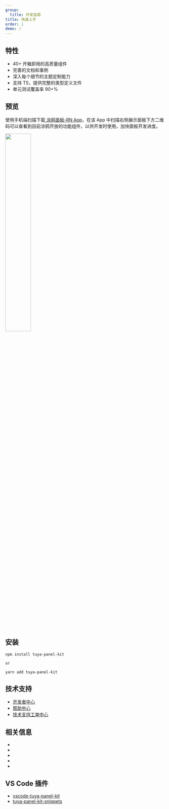 ```yaml
---
group:
  title: 开发指南
title: 快速上手
order: 1
demo: /
---
```


## 特性

- 40+ 开箱即用的高质量组件
- 完善的文档和事例
- 深入每个细节的主题定制能力
- 支持 TS，提供完整的类型定义文件
- 单元测试覆盖率 90+%

## 预览

<p id='previewRead'>
使用手机端扫描下载<a href='https://smartapp.tuya.com/typaneldev'> 涂鸦面板-RN App</a>，在该 App 中扫描右侧展示面板下方二维码可以查看到目前涂鸦开放的功能组件，以供开发时使用，加快面板开发进度。
</p>

<img src="https://images.tuyacn.com/rms-static/ca198dc0-e906-11eb-b60d-0f9713885502-1626750093468.png?tyName=20210720docs-start-qrcode.png" width="40%" height="40%" />

## 安装

```shell
npm install tuya-panel-kit

or

yarn add tuya-panel-kit
```

## 技术支持

- [开发者中心](https://developer.tuya.com/cn/)
- [帮助中心](https://support.tuya.com/cn/help)
- [技术支持工单中心](https://iot.tuya.com/council/)

## 相关信息

- <ShieldsValue data="https://panel-docs.tuyacn.com/shields.json" name="npm@latest" href="https://www.npmjs.com/package/tuya-panel-kit"></ShieldsValue>
- <ShieldsValue data="https://panel-docs.tuyacn.com/shields.json" name="license"></ShieldsValue>
- <ShieldsValue data="https://panel-docs.tuyacn.com/shields.json" name="commitizen" href="http://commitizen.github.io/cz-cli/"></ShieldsValue>
- <ShieldsValue data="https://panel-docs.tuyacn.com/shields.json" name="Conventional Commits" href="https://conventionalcommits.org"></ShieldsValue>
- <ShieldsValue data="https://panel-docs.tuyacn.com/shields.json" name="codecov" href="https://codecov.io/gh/tuya/tuya-panel-kit"></ShieldsValue>

## VS Code 插件

- [vscode-tuya-panel-kit](https://marketplace.visualstudio.com/items?itemName=youngjuning.vscode-tuya-panel-kit)
- [tuya-panel-kit-snippets](https://marketplace.visualstudio.com/items?itemName=youngjuning.tuya-panel-kit-snippets)
